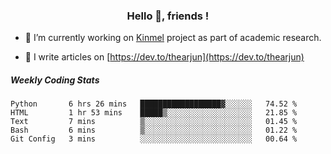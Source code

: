 <h3 align="center">Hello 👋, friends !</h3>

- 🔭 I’m currently working on [Kinmel](https://github.com/thearjun/kinmel) project as part of academic research.

- 📝 I write articles on [https://dev.to/thearjun](https://dev.to/thearjun)


##### Weekly Coding Stats
<!--START_SECTION:waka-->
```text
Python       6 hrs 26 mins   ██████████████████▓░░░░░░   74.52 % 
HTML         1 hr 53 mins    █████▒░░░░░░░░░░░░░░░░░░░   21.85 % 
Text         7 mins          ▒░░░░░░░░░░░░░░░░░░░░░░░░   01.45 % 
Bash         6 mins          ▒░░░░░░░░░░░░░░░░░░░░░░░░   01.22 % 
Git Config   3 mins          ░░░░░░░░░░░░░░░░░░░░░░░░░   00.64 % 
```
<!--END_SECTION:waka-->
